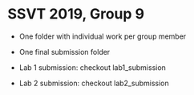 # SSVT 2019, Group 9

- One folder with individual work per group member
- One final submission folder

- Lab 1 submission: checkout lab1_submission
- Lab 2 submission: checkout lab2_submission

